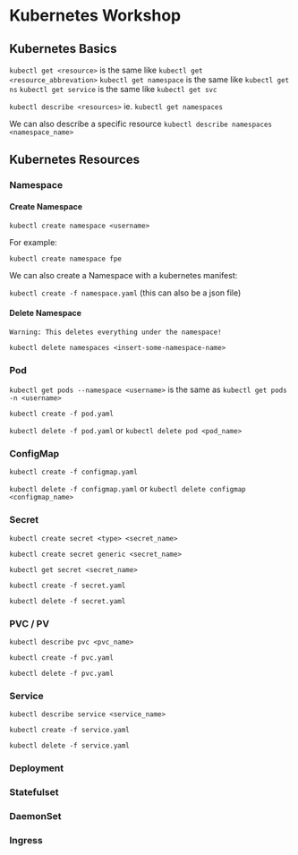 # Kubernetes Workshop

## Kubernetes Basics

`kubectl get <resource>` is the same like `kubectl get <resource_abbrevation>`
`kubectl get namespace` is the same like `kubectl get ns`
`kubectl get service` is the same like `kubectl get svc`

`kubectl describe <resources>` ie. `kubectl get namespaces`

We can also describe a specific resource `kubectl describe namespaces <namespace_name>`

## Kubernetes Resources

### Namespace

#### Create Namespace

`kubectl create namespace <username>`

For example:

`kubectl create namespace fpe`

We can also create a Namespace with a kubernetes manifest:

`kubectl create -f namespace.yaml` (this can also be a json file)

#### Delete Namespace

`Warning: This deletes everything under the namespace!`

`kubectl delete namespaces <insert-some-namespace-name>`

### Pod

`kubectl get pods --namespace <username>` is the same as `kubectl get pods -n <username>`

`kubectl create -f pod.yaml`

`kubectl delete -f pod.yaml` or `kubectl delete pod <pod_name>`

### ConfigMap

`kubectl create -f configmap.yaml`

`kubectl delete -f configmap.yaml` or `kubectl delete configmap <configmap_name>`

### Secret

`kubectl create secret <type> <secret_name>`

`kubectl create secret generic <secret_name>`

`kubectl get secret <secret_name>`

`kubectl create -f secret.yaml`

`kubectl delete -f secret.yaml`

### PVC / PV

`kubectl describe pvc <pvc_name>`

`kubectl create -f pvc.yaml`

`kubectl delete -f pvc.yaml`

### Service

`kubectl describe service <service_name>`

`kubectl create -f service.yaml`

`kubectl delete -f service.yaml`

### Deployment

### Statefulset

### DaemonSet

### Ingress
